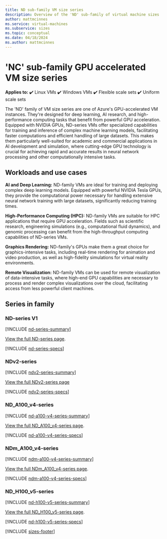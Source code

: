 ```yaml
---
title: ND sub-family VM size series
description: Overview of the 'ND' sub-family of virtual machine sizes
author: mattmcinnes
ms.service: virtual-machines
ms.subservice: sizes
ms.topic: conceptual
ms.date: 04/18/2024
ms.author: mattmcinnes
---
```


# 'NC' sub-family GPU accelerated VM size series

**Applies to:** :heavy_check_mark: Linux VMs :heavy_check_mark: Windows VMs :heavy_check_mark: Flexible scale sets :heavy_check_mark: Uniform scale sets

The 'ND' family of VM size series are one of Azure's GPU-accelerated VM instances. They're designed for deep learning, AI research, and high-performance computing tasks that benefit from powerful GPU acceleration. Equipped with NVIDIA GPUs, ND-series VMs offer specialized capabilities for training and inference of complex machine learning models, facilitating faster computations and efficient handling of large datasets. This makes them particularly well-suited for academic and commercial applications in AI development and simulation, where cutting-edge GPU technology is crucial for achieving rapid and accurate results in neural network processing and other computationally intensive tasks.

## Workloads and use cases

**AI and Deep Learning:** ND-family VMs are ideal for training and deploying complex deep learning models. Equipped with powerful NVIDIA Tesla GPUs, they provide the computational power necessary for handling extensive neural network training with large datasets, significantly reducing training times.

**High-Performance Computing (HPC):** ND-family VMs are suitable for HPC applications that require GPU acceleration. Fields such as scientific research, engineering simulations (e.g., computational fluid dynamics), and genomic processing can benefit from the high-throughput computing capabilities of ND-series VMs.

**Graphics Rendering:** ND-family's GPUs make them a great choice for graphics-intensive tasks, including real-time rendering for animation and video production, as well as high-fidelity simulations for virtual reality environments.

**Remote Visualization:** ND-family VMs can be used for remote visualization of data-intensive tasks, where high-end GPU capabilities are necessary to process and render complex visualizations over the cloud, facilitating access from less powerful client machines.

## Series in family

### ND-series V1
[!INCLUDE [nd-series-summary](./includes/nd-series-summary.md)]

[View the full ND-series page](../../nd-series.md).

[!INCLUDE [nd-series-specs](./includes/nd-series-specs.md)]


### NDv2-series
[!INCLUDE [ndv2-series-summary](./includes/ndv2-series-summary.md)]

[View the full NDv2-series page](../../ndv2-series.md)

[!INCLUDE [ndv2-series-specs](./includes/ndv2-series-specs.md)]


###  ND_A100_v4-series
[!INCLUDE [nd-a100-v4-series-summary](./includes/nd-a100-v4-series-summary.md)]

[View the full ND_A100_v4-series page](../../nda100-v4-series.md).

[!INCLUDE [nd-a100-v4-series-specs](./includes/nd-a100-v4-series-specs.md)]


### NDm_A100_v4-series
[!INCLUDE [ndm-a100-v4-series-summary](./includes/ndm-a100-v4-series-summary.md)]

[View the full NDm_A100_v4-series page](../../ndm-a100-v4-series.md).

[!INCLUDE [ndm-a100-v4-series-specs](./includes/ndm-a100-v4-series-specs.md)]


### ND_H100_v5-series
[!INCLUDE [nd-h100-v5-series-summary](./includes/nd-h100-v5-series-summary.md)]

[View the full ND_H100_v5-series page](../../nd-h100-v5-series.md).

[!INCLUDE [nd-h100-v5-series-specs](./includes/nd-h100-v5-series-specs.md)]


[!INCLUDE [sizes-footer](../includes/sizes-footer.md)]